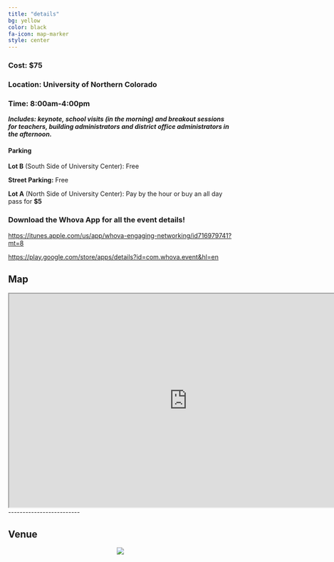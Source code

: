 ```yaml
---
title: "details"
bg: yellow
color: black
fa-icon: map-marker
style: center
---
```


### Cost: $75

### Location: University of Northern Colorado

### Time: 8:00am-4:00pm


 **_Includes: keynote, school visits (in the morning) and breakout sessions for teachers, building administrators and district office administrators in the afternoon._**

#### Parking

**Lot B** (South Side of University Center): Free

**Street Parking:** Free

**Lot A** (North Side of University Center): Pay by the hour or buy an all day pass for **$5**

### Download the Whova App for all the event details!

https://itunes.apple.com/us/app/whova-engaging-networking/id716979741?mt=8

https://play.google.com/store/apps/details?id=com.whova.event&hl=en


## Map

 <iframe src="https://www.google.com/maps/d/embed?mid=1lAv5osZ9eCXP9DXW7equHrGVGGs" width="800" height="480"></iframe>
-------------------------


## Venue

<div style="text-align:center">
<a href="https://drive.google.com/file/d/0Bzm9EcZ6K2ifVnZvUkRXNFN5ZG8/view?usp=sharing" target="_blank">
 <img src="https://github.com/WCSD6/TheGeeleyBlendedLearningSummit/blob/gh-pages/img/UNC%20Main%20Map.jpg?raw=true">
</a>
